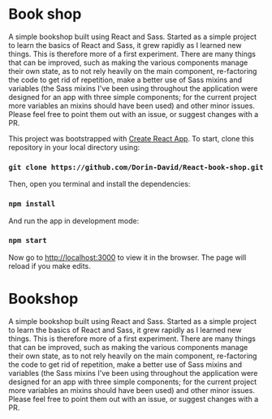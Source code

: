 
# Book shop

A simple bookshop built using React and Sass. Started as a simple project to learn the basics of React and Sass, it grew rapidly as I learned new things. This is therefore more of a first experiment. There are many things that can be improved, such as making the various components manage their own state, as to not rely heavily on the main component, re-factoring the code to get rid of repetition, make a better use of Sass mixins and variables (the Sass mixins I've been using throughout the application were designed for an app with three simple components; for the current project more variables an mixins should have been used) and other minor issues. Please feel free to point them out with an issue, or suggest changes with a PR. 

This project was bootstrapped with [Create React App](https://github.com/facebook/create-react-app).
To start, clone this repository in your local directory using:

### `git clone https://github.com/Dorin-David/React-book-shop.git`

Then, open you terminal and install the dependencies: 

### `npm install`

And run the app in development mode:

### `npm start`

Now go to [http://localhost:3000](http://localhost:3000) to view it in the browser. The page will reload if you make edits.

# Bookshop

A simple bookshop built using React and Sass. Started as a simple project to learn the basics of React and Sass, it grew rapidly as I learned new things. This is therefore more of a first experiment. There are many things that can be improved, such as making the various components manage their own state, as to not rely heavily on the main component, re-factoring the code to get rid of repetition, make a better use of Sass mixins and variables (the Sass mixins I've been using throughout the application were designed for an app with three simple components; for the current project more variables an mixins should have been used) and other minor issues. Please feel free to point them out with an issue, or suggest changes with a PR. 

